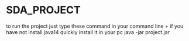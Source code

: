 # SDA_PROJECT
to run the project just type these command in your command line  + if you have not install java14 quickly install it in your pc
java -jar project.jar
